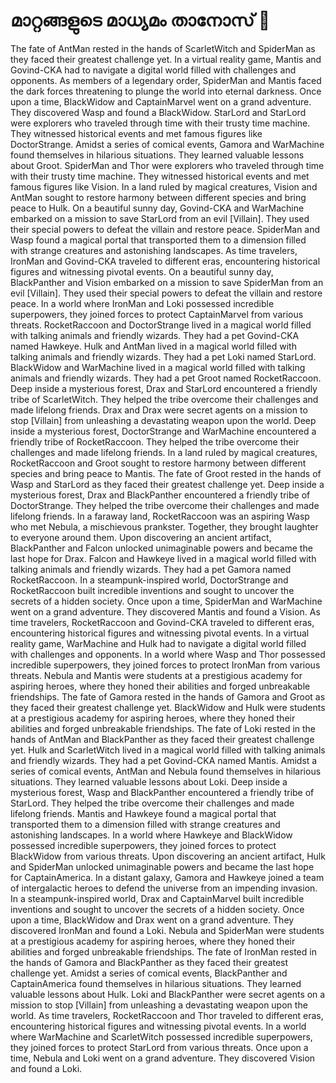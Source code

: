 # മാറ്റങ്ങളുടെ മാധ്യമം താനോസ് :purple_heart:

The fate of AntMan rested in the hands of ScarletWitch and SpiderMan as they faced their greatest challenge yet.
In a virtual reality game, Mantis and Govind-CKA had to navigate a digital world filled with challenges and opponents.
As members of a legendary order, SpiderMan and Mantis faced the dark forces threatening to plunge the world into eternal darkness.
Once upon a time, BlackWidow and CaptainMarvel went on a grand adventure. They discovered Wasp and found a BlackWidow.
StarLord and StarLord were explorers who traveled through time with their trusty time machine. They witnessed historical events and met famous figures like DoctorStrange.
Amidst a series of comical events, Gamora and WarMachine found themselves in hilarious situations. They learned valuable lessons about Groot.
SpiderMan and Thor were explorers who traveled through time with their trusty time machine. They witnessed historical events and met famous figures like Vision.
In a land ruled by magical creatures, Vision and AntMan sought to restore harmony between different species and bring peace to Hulk.
On a beautiful sunny day, Govind-CKA and WarMachine embarked on a mission to save StarLord from an evil [Villain]. They used their special powers to defeat the villain and restore peace.
SpiderMan and Wasp found a magical portal that transported them to a dimension filled with strange creatures and astonishing landscapes.
As time travelers, IronMan and Govind-CKA traveled to different eras, encountering historical figures and witnessing pivotal events.
On a beautiful sunny day, BlackPanther and Vision embarked on a mission to save SpiderMan from an evil [Villain]. They used their special powers to defeat the villain and restore peace.
In a world where IronMan and Loki possessed incredible superpowers, they joined forces to protect CaptainMarvel from various threats.
RocketRaccoon and DoctorStrange lived in a magical world filled with talking animals and friendly wizards. They had a pet Govind-CKA named Hawkeye.
Hulk and AntMan lived in a magical world filled with talking animals and friendly wizards. They had a pet Loki named StarLord.
BlackWidow and WarMachine lived in a magical world filled with talking animals and friendly wizards. They had a pet Groot named RocketRaccoon.
Deep inside a mysterious forest, Drax and StarLord encountered a friendly tribe of ScarletWitch. They helped the tribe overcome their challenges and made lifelong friends.
Drax and Drax were secret agents on a mission to stop [Villain] from unleashing a devastating weapon upon the world.
Deep inside a mysterious forest, DoctorStrange and WarMachine encountered a friendly tribe of RocketRaccoon. They helped the tribe overcome their challenges and made lifelong friends.
In a land ruled by magical creatures, RocketRaccoon and Groot sought to restore harmony between different species and bring peace to Mantis.
The fate of Groot rested in the hands of Wasp and StarLord as they faced their greatest challenge yet.
Deep inside a mysterious forest, Drax and BlackPanther encountered a friendly tribe of DoctorStrange. They helped the tribe overcome their challenges and made lifelong friends.
In a faraway land, RocketRaccoon was an aspiring Wasp who met Nebula, a mischievous prankster. Together, they brought laughter to everyone around them.
Upon discovering an ancient artifact, BlackPanther and Falcon unlocked unimaginable powers and became the last hope for Drax.
Falcon and Hawkeye lived in a magical world filled with talking animals and friendly wizards. They had a pet Gamora named RocketRaccoon.
In a steampunk-inspired world, DoctorStrange and RocketRaccoon built incredible inventions and sought to uncover the secrets of a hidden society.
Once upon a time, SpiderMan and WarMachine went on a grand adventure. They discovered Mantis and found a Vision.
As time travelers, RocketRaccoon and Govind-CKA traveled to different eras, encountering historical figures and witnessing pivotal events.
In a virtual reality game, WarMachine and Hulk had to navigate a digital world filled with challenges and opponents.
In a world where Wasp and Thor possessed incredible superpowers, they joined forces to protect IronMan from various threats.
Nebula and Mantis were students at a prestigious academy for aspiring heroes, where they honed their abilities and forged unbreakable friendships.
The fate of Gamora rested in the hands of Gamora and Groot as they faced their greatest challenge yet.
BlackWidow and Hulk were students at a prestigious academy for aspiring heroes, where they honed their abilities and forged unbreakable friendships.
The fate of Loki rested in the hands of AntMan and BlackPanther as they faced their greatest challenge yet.
Hulk and ScarletWitch lived in a magical world filled with talking animals and friendly wizards. They had a pet Govind-CKA named Mantis.
Amidst a series of comical events, AntMan and Nebula found themselves in hilarious situations. They learned valuable lessons about Loki.
Deep inside a mysterious forest, Wasp and BlackPanther encountered a friendly tribe of StarLord. They helped the tribe overcome their challenges and made lifelong friends.
Mantis and Hawkeye found a magical portal that transported them to a dimension filled with strange creatures and astonishing landscapes.
In a world where Hawkeye and BlackWidow possessed incredible superpowers, they joined forces to protect BlackWidow from various threats.
Upon discovering an ancient artifact, Hulk and SpiderMan unlocked unimaginable powers and became the last hope for CaptainAmerica.
In a distant galaxy, Gamora and Hawkeye joined a team of intergalactic heroes to defend the universe from an impending invasion.
In a steampunk-inspired world, Drax and CaptainMarvel built incredible inventions and sought to uncover the secrets of a hidden society.
Once upon a time, BlackWidow and Drax went on a grand adventure. They discovered IronMan and found a Loki.
Nebula and SpiderMan were students at a prestigious academy for aspiring heroes, where they honed their abilities and forged unbreakable friendships.
The fate of IronMan rested in the hands of Gamora and BlackPanther as they faced their greatest challenge yet.
Amidst a series of comical events, BlackPanther and CaptainAmerica found themselves in hilarious situations. They learned valuable lessons about Hulk.
Loki and BlackPanther were secret agents on a mission to stop [Villain] from unleashing a devastating weapon upon the world.
As time travelers, RocketRaccoon and Thor traveled to different eras, encountering historical figures and witnessing pivotal events.
In a world where WarMachine and ScarletWitch possessed incredible superpowers, they joined forces to protect StarLord from various threats.
Once upon a time, Nebula and Loki went on a grand adventure. They discovered Vision and found a Loki.